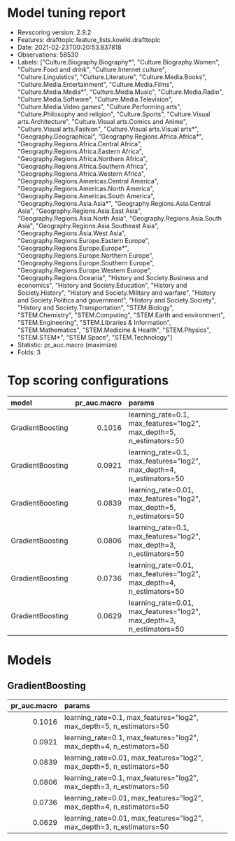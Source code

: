 # Model tuning report
- Revscoring version: 2.9.2
- Features: drafttopic.feature_lists.kowiki.drafttopic
- Date: 2021-02-23T00:20:53.837818
- Observations: 58530
- Labels: ["Culture.Biography.Biography*", "Culture.Biography.Women", "Culture.Food and drink", "Culture.Internet culture", "Culture.Linguistics", "Culture.Literature", "Culture.Media.Books", "Culture.Media.Entertainment", "Culture.Media.Films", "Culture.Media.Media*", "Culture.Media.Music", "Culture.Media.Radio", "Culture.Media.Software", "Culture.Media.Television", "Culture.Media.Video games", "Culture.Performing arts", "Culture.Philosophy and religion", "Culture.Sports", "Culture.Visual arts.Architecture", "Culture.Visual arts.Comics and Anime", "Culture.Visual arts.Fashion", "Culture.Visual arts.Visual arts*", "Geography.Geographical", "Geography.Regions.Africa.Africa*", "Geography.Regions.Africa.Central Africa", "Geography.Regions.Africa.Eastern Africa", "Geography.Regions.Africa.Northern Africa", "Geography.Regions.Africa.Southern Africa", "Geography.Regions.Africa.Western Africa", "Geography.Regions.Americas.Central America", "Geography.Regions.Americas.North America", "Geography.Regions.Americas.South America", "Geography.Regions.Asia.Asia*", "Geography.Regions.Asia.Central Asia", "Geography.Regions.Asia.East Asia", "Geography.Regions.Asia.North Asia", "Geography.Regions.Asia.South Asia", "Geography.Regions.Asia.Southeast Asia", "Geography.Regions.Asia.West Asia", "Geography.Regions.Europe.Eastern Europe", "Geography.Regions.Europe.Europe*", "Geography.Regions.Europe.Northern Europe", "Geography.Regions.Europe.Southern Europe", "Geography.Regions.Europe.Western Europe", "Geography.Regions.Oceania", "History and Society.Business and economics", "History and Society.Education", "History and Society.History", "History and Society.Military and warfare", "History and Society.Politics and government", "History and Society.Society", "History and Society.Transportation", "STEM.Biology", "STEM.Chemistry", "STEM.Computing", "STEM.Earth and environment", "STEM.Engineering", "STEM.Libraries & Information", "STEM.Mathematics", "STEM.Medicine & Health", "STEM.Physics", "STEM.STEM*", "STEM.Space", "STEM.Technology"]
- Statistic: pr_auc.macro (maximize)
- Folds: 3

# Top scoring configurations
| model            |   pr_auc.macro | params                                                                |
|:-----------------|---------------:|:----------------------------------------------------------------------|
| GradientBoosting |         0.1016 | learning_rate=0.1, max_features="log2", max_depth=5, n_estimators=50  |
| GradientBoosting |         0.0921 | learning_rate=0.1, max_features="log2", max_depth=4, n_estimators=50  |
| GradientBoosting |         0.0839 | learning_rate=0.01, max_features="log2", max_depth=5, n_estimators=50 |
| GradientBoosting |         0.0806 | learning_rate=0.1, max_features="log2", max_depth=3, n_estimators=50  |
| GradientBoosting |         0.0736 | learning_rate=0.01, max_features="log2", max_depth=4, n_estimators=50 |
| GradientBoosting |         0.0629 | learning_rate=0.01, max_features="log2", max_depth=3, n_estimators=50 |

# Models
## GradientBoosting
|   pr_auc.macro | params                                                                |
|---------------:|:----------------------------------------------------------------------|
|         0.1016 | learning_rate=0.1, max_features="log2", max_depth=5, n_estimators=50  |
|         0.0921 | learning_rate=0.1, max_features="log2", max_depth=4, n_estimators=50  |
|         0.0839 | learning_rate=0.01, max_features="log2", max_depth=5, n_estimators=50 |
|         0.0806 | learning_rate=0.1, max_features="log2", max_depth=3, n_estimators=50  |
|         0.0736 | learning_rate=0.01, max_features="log2", max_depth=4, n_estimators=50 |
|         0.0629 | learning_rate=0.01, max_features="log2", max_depth=3, n_estimators=50 |

